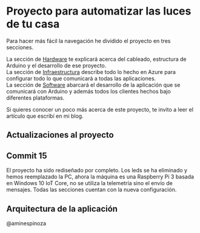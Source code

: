 # Proyecto para automatizar las luces de tu casa

Para hacer más fácil la navegación he dividido el proyecto en tres secciones.

La sección de [Hardware](https://github.com/aminespinoza/Control-casa/tree/master/Hardware) te explicará acerca del cableado, estructura de Arduino y el desarrollo de ese proyecto.  
La sección de [Infraestructura](https://github.com/aminespinoza/Control-casa/tree/master/Infraestructura) describe todo lo hecho en Azure para configurar todo lo que comunicará a todas las aplicaciones.  
La sección de [Software](https://github.com/aminespinoza/Control-casa/tree/master/Software) abarcará el desarrollo de la aplicación que se comunicará con Arduino y además todos los clientes hechos bajo diferentes plataformas.

Si quieres conocer un poco más acerca de este proyecto, te invito a leer el artículo que escribí en mi blog.

## Actualizaciones al proyecto

## Commit 15

El proyecto ha sido rediseñado por completo. Los leds se ha eliminado y hemos reemplazado la PC, ahora la máquina es una Raspberry Pi 3 basada en Windows 10 IoT Core, no se utiliza la telemetría sino el envío de mensajes. Todas las secciones cuentan con la nueva configuración.

## Arquitectura de la aplicación



@aminespinoza
